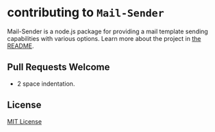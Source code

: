 # contributing to `Mail-Sender`

Mail-Sender is a node.js package for providing a mail template sending capabilities with various options. Learn more about the project in [the README](README.md).

## Pull Requests Welcome

<!-- * Include `'use strict';` in every javascript file. -->

- 2 space indentation.
<!-- * Please run the testing steps below before submitting. -->

## License

[MIT License](http://www.opensource.org/licenses/mit-license.php)

